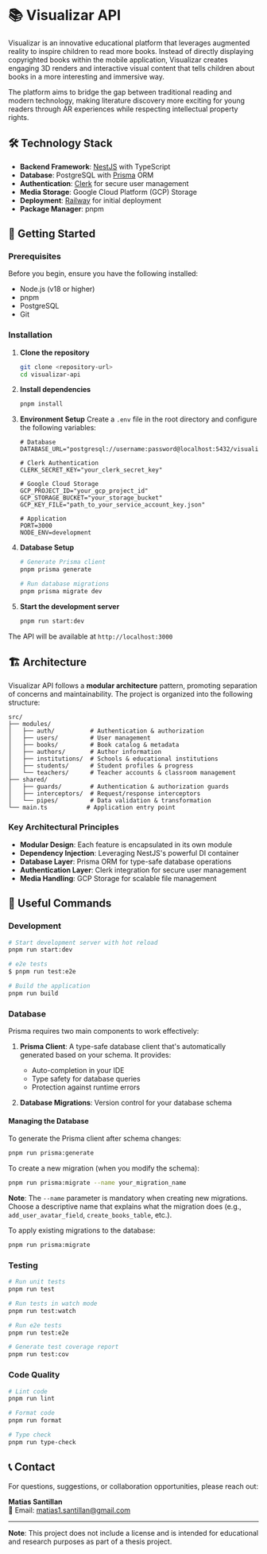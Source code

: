# 📚 Visualizar API

Visualizar is an innovative educational platform that leverages augmented reality to inspire children to read more books. Instead of directly displaying copyrighted books within the mobile application, Visualizar creates engaging 3D renders and interactive visual content that tells children about books in a more interesting and immersive way.

The platform aims to bridge the gap between traditional reading and modern technology, making literature discovery more exciting for young readers through AR experiences while respecting intellectual property rights.

## 🛠️ Technology Stack

- **Backend Framework**: [NestJS](https://nestjs.com/) with TypeScript
- **Database**: PostgreSQL with [Prisma](https://www.prisma.io/) ORM
- **Authentication**: [Clerk](https://clerk.com/) for secure user management
- **Media Storage**: Google Cloud Platform (GCP) Storage
- **Deployment**: [Railway](https://railway.app/) for initial deployment
- **Package Manager**: pnpm

## 🚀 Getting Started

### Prerequisites

Before you begin, ensure you have the following installed:
- Node.js (v18 or higher)
- pnpm
- PostgreSQL
- Git

### Installation

1. **Clone the repository**
   ```bash
   git clone <repository-url>
   cd visualizar-api
   ```

2. **Install dependencies**
   ```bash
   pnpm install
   ```

3. **Environment Setup**
   Create a `.env` file in the root directory and configure the following variables:
   ```env
   # Database
   DATABASE_URL="postgresql://username:password@localhost:5432/visualizar"
   
   # Clerk Authentication
   CLERK_SECRET_KEY="your_clerk_secret_key"
   
   # Google Cloud Storage
   GCP_PROJECT_ID="your_gcp_project_id"
   GCP_STORAGE_BUCKET="your_storage_bucket"
   GCP_KEY_FILE="path_to_your_service_account_key.json"
   
   # Application
   PORT=3000
   NODE_ENV=development
   ```

4. **Database Setup**

   ```bash
   # Generate Prisma client
   pnpm prisma generate
   
   # Run database migrations
   pnpm prisma migrate dev
   
   ```

5. **Start the development server**
   ```bash
   pnpm run start:dev
   ```

The API will be available at `http://localhost:3000`

## 🏗️ Architecture

Visualizar API follows a **modular architecture** pattern, promoting separation of concerns and maintainability. The project is organized into the following structure:

```
src/
├── modules/
│   ├── auth/          # Authentication & authorization
│   ├── users/         # User management
│   ├── books/         # Book catalog & metadata
│   ├── authors/       # Author information
│   ├── institutions/  # Schools & educational institutions
│   ├── students/      # Student profiles & progress
│   └── teachers/      # Teacher accounts & classroom management
├── shared/
│   ├── guards/        # Authentication & authorization guards
│   ├── interceptors/  # Request/response interceptors
│   └── pipes/         # Data validation & transformation
└── main.ts           # Application entry point
```

### Key Architectural Principles

- **Modular Design**: Each feature is encapsulated in its own module
- **Dependency Injection**: Leveraging NestJS's powerful DI container
- **Database Layer**: Prisma ORM for type-safe database operations
- **Authentication Layer**: Clerk integration for secure user management
- **Media Handling**: GCP Storage for scalable file management

## 🧰 Useful Commands

### Development
```bash
# Start development server with hot reload
pnpm run start:dev

# e2e tests
$ pnpm run test:e2e

# Build the application
pnpm run build
```

### Database

Prisma requires two main components to work effectively:

1. **Prisma Client**: A type-safe database client that's automatically generated based on your schema. It provides:
   - Auto-completion in your IDE
   - Type safety for database queries
   - Protection against runtime errors

2. **Database Migrations**: Version control for your database schema

#### Managing the Database

To generate the Prisma client after schema changes:

```bash
pnpm run prisma:generate
```

To create a new migration (when you modify the schema):
```bash
pnpm run prisma:migrate --name your_migration_name
```

**Note**: The `--name` parameter is mandatory when creating new migrations. Choose a descriptive name that explains what the migration does (e.g., `add_user_avatar_field`, `create_books_table`, etc.).

To apply existing migrations to the database:
```bash
pnpm run prisma:migrate
```


### Testing
```bash
# Run unit tests
pnpm run test

# Run tests in watch mode
pnpm run test:watch

# Run e2e tests
pnpm run test:e2e

# Generate test coverage report
pnpm run test:cov
```

### Code Quality
```bash
# Lint code
pnpm run lint

# Format code
pnpm run format

# Type check
pnpm run type-check
```





## 📞 Contact

For questions, suggestions, or collaboration opportunities, please reach out:

**Matias Santillan**  
📧 Email: [matias1.santillan@gmail.com](mailto:matias1.santillan@gmail.com)

---

**Note**: This project does not include a license and is intended for educational and research purposes as part of a thesis project.